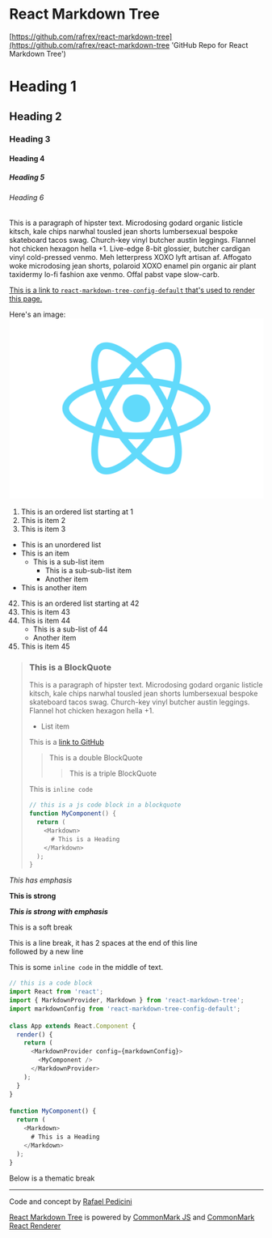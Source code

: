 # React Markdown Tree
[https://github.com/rafrex/react-markdown-tree](https://github.com/rafrex/react-markdown-tree 'GitHub Repo for React Markdown Tree')

# Heading 1
## Heading 2
### Heading 3
#### Heading 4
##### Heading 5
###### Heading 6

This is a paragraph of hipster text. Microdosing godard organic listicle kitsch, kale chips narwhal tousled jean shorts lumbersexual bespoke skateboard tacos swag. Church-key vinyl butcher austin leggings. Flannel hot chicken hexagon hella +1. Live-edge 8-bit glossier, butcher cardigan vinyl cold-pressed venmo. Meh letterpress XOXO lyft artisan af. Affogato woke microdosing jean shorts, polaroid XOXO enamel pin organic air plant taxidermy lo-fi fashion axe venmo. Offal pabst vape slow-carb.

[This is a link to `react-markdown-tree-config-default` that's used to render this page.](https://github.com/rafrex/react-markdown-tree-config-default 'GitHub Repo for React Markdown Tree Config Default')

Here's an image:
![React Logo](/imgs/react-logo.svg 'React Logo')

1. This is an ordered list starting at 1
1. This is item 2
1. This is item 3

- This is an unordered list
- This is an item
  - This is a sub-list item
    - This is a sub-sub-list item
    - Another item
- This is another item

42. This is an ordered list starting at 42
1. This is item 43
1. This is item 44
    - This is a sub-list of 44
    - Another item
1. This is item 45

> ### This is a BlockQuote
>
> This is a paragraph of hipster text. Microdosing godard organic listicle kitsch, kale chips narwhal tousled jean shorts lumbersexual bespoke skateboard tacos swag. Church-key vinyl butcher austin leggings. Flannel hot chicken hexagon hella +1.
>
> - List item
>
> This is a [link to GitHub](https://github.com)
>> This is a double BlockQuote
>>> This is a triple BlockQuote
>
> This is `inline code`
>
> ```js
> // this is a js code block in a blockquote
> function MyComponent() {
>   return (
>     <Markdown>
>       # This is a Heading
>     </Markdown>
>   );
> }
> ```
>

*This has emphasis*

**This is strong**

***This is strong with emphasis***

This is a soft
break

This is a line break, it has 2 spaces at the end of this line  
followed by a new line

This is some `inline code` in the middle of text.

```js
// this is a code block
import React from 'react';
import { MarkdownProvider, Markdown } from 'react-markdown-tree';
import markdownConfig from 'react-markdown-tree-config-default';

class App extends React.Component {
  render() {
    return (
      <MarkdownProvider config={markdownConfig}>
        <MyComponent />
      </MarkdownProvider>
    );
  }
}

function MyComponent() {
  return (
    <Markdown>
      # This is a Heading
    </Markdown>
  );
}

```

Below is a thematic break

---

Code and concept by [Rafael Pedicini](http://www.rafaelpedicini.com)

[React Markdown Tree](https://github.com/rafrex/react-markdown-tree) is powered by [CommonMark JS](https://github.com/jgm/commonmark.js) and [CommonMark React Renderer](https://github.com/rexxars/commonmark-react-renderer)
